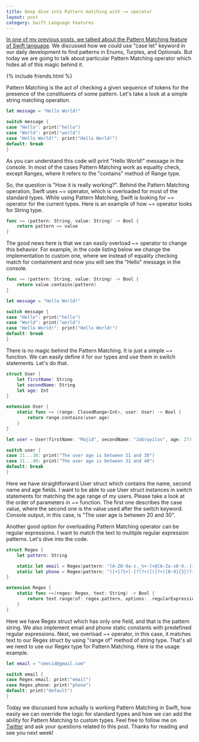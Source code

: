 ```yaml
---
title: Deep dive into Pattern matching with ~= operator 
layout: post
category: Swift Language Features
---
```


[In one of my previous posts, we talked about the Pattern Matching feature of Swift language](/2019/02/06/pattern-matching-with-case-let). We discussed how we could use "case let" keyword in our daily development to find patterns in Enums, Turples, and Optionals. But today we are going to talk about particular Pattern Matching operator which hides all of this magic behind it.

{% include friends.html %}

Pattern Matching is the act of checking a given sequence of tokens for the presence of the constituents of some pattern. Let's take a look at a simple string matching operation.

```swift
let message = "Hello World!"

switch message {
case "Hello": print("hello")
case "World": print("world")
case "Hello World!": print("Hello World!")
default: break
}
```

As you can understand this code will print "Hello World!" message in the console. In most of the cases Pattern Matching work as equality check, except Ranges, where it refers to the "contains" method of Range type.

So, the question is "How it is really working?". Behind the Pattern Matching operation, Swift uses ~= operator, which is overloaded for most of the standard types. While using Pattern Matching, Swift is looking for ~= operator for the current types. Here is an example of how ~= operator looks for String type.

```swift
func ~= (pattern: String, value: String) -> Bool {
    return pattern == value
}
```

The good news here is that we can easily overload ~= operator to change this behavior. For example, in the code listing below we change the implementation to custom one, where we instead of equality checking match for containment and now you will see the "Hello" message in the console.

```swift
func ~= (pattern: String, value: String) -> Bool {
    return value.contains(pattern)
}

let message = "Hello World!"

switch message {
case "Hello": print("hello")
case "World": print("world")
case "Hello World!": print("Hello World!")
default: break
}
```

There is no magic behind the Pattern Matching. It is just a simple ~= function. We can easily define it for our types and use them in switch statements. Let's do that.

```swift
struct User {
    let firstName: String
    let secondName: String
    let age: Int
}

extension User {
    static func ~= (range: ClosedRange<Int>, user: User) -> Bool {
        return range.contains(user.age)
    }
}

let user = User(firstName: "Majid", secondName: "Jabrayilov", age: 27)

switch user {
case 21...30: print("The user age is between 21 and 30")
case 31...40: print("The user age is between 31 and 40")
default: break
}
```

Here we have straightforward User struct which contains the name, second name and age fields. I want to be able to use User struct instances in switch statements for matching the age range of my users. Please take a look at the order of parameters in ~= function. The first one describes the case value, where the second one is the value used after the switch keyword. Console output, in this case, is "The user age is between 20 and 30".

Another good option for overloading Pattern Matching operator can be regular expressions. I want to match the text to multiple regular expression patterns. Let's dive into the code.

```swift
struct Regex {
    let pattern: String

    static let email = Regex(pattern: "[A-Z0-9a-z._%+-]+@[A-Za-z0-9.-]+\\.[A-Za-z]{2,64}")
    static let phone = Regex(pattern: "([+]?1+[-]?)?+([(]?+([0-9]{3})?+[)]?)?+[-]?+[0-9]{3}+[-]?+[0-9]{4}")
}

extension Regex {
    static func ~=(regex: Regex, text: String) -> Bool {
        return text.range(of: regex.pattern, options: .regularExpression) != nil
    }
}
```

Here we have Regex struct which has only one field, and that is the pattern string. We also implement email and phone static constants with predefined regular expressions. Next, we overload ~= operator, in this case, it matches text to our Regex struct by using "range of" method of string type. That's all we need to use our Regex type for Pattern Matching. Here is the usage example.

```swift
let email = "cmecid@gmail.com"

switch email {
case Regex.email: print("email")
case Regex.phone: print("phone")
default: print("default")
}
```

Today we discussed how actually is working Pattern Matching in Swift, how easily we can override the logic for standard types and how we can add the ability for Pattern Matching to custom types. Feel free to follow me on [Twitter](https://twitter.com/mecid) and ask your questions related to this post. Thanks for reading and see you next week!


